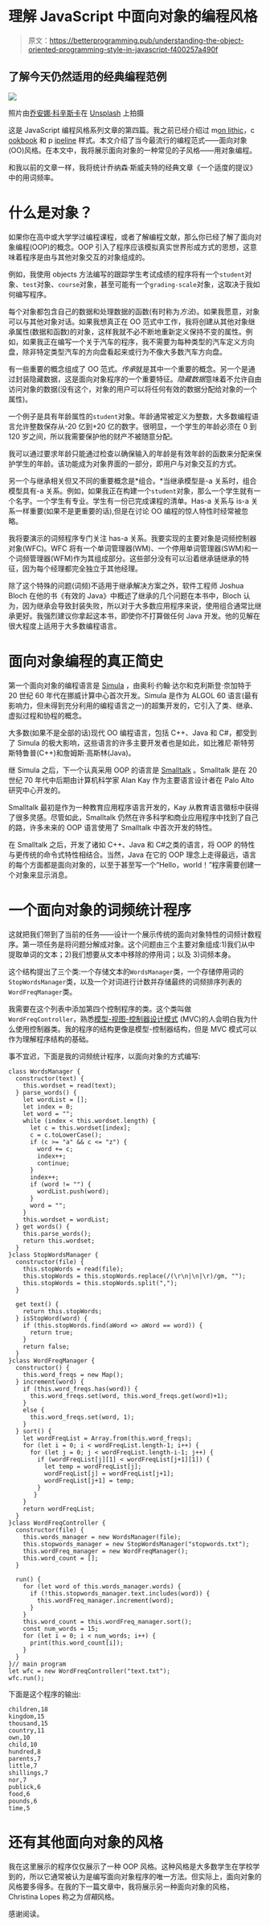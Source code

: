 # 理解 JavaScript 中面向对象的编程风格

> 原文：<https://betterprogramming.pub/understanding-the-object-oriented-programming-style-in-javascript-f400257a490f>

## 了解今天仍然适用的经典编程范例

![](img/7585d9759318a2adf4d79ddcafc275e0.png)

照片由[乔安娜·科辛斯卡](https://unsplash.com/@joannakosinska?utm_source=medium&utm_medium=referral)在 [Unsplash](https://unsplash.com?utm_source=medium&utm_medium=referral) 上拍摄

这是 JavaScript 编程风格系列文章的第四篇。我之前已经介绍过 m[on lithic](/understanding-the-monolithic-style-in-javascript-f86f78b21536)，c [ookbook](/whats-the-cookbook-style-in-javascript-be98658d5be1) 和 p [ipeline](/whats-a-pipeline-style-in-javascript-2084b66133f0) 样式。本文介绍了当今最流行的编程范式——面向对象(OO)风格。在本文中，我将展示面向对象的一种常见的子风格——用对象编程。

和我以前的文章一样，我将统计乔纳森·斯威夫特的经典文章《一个适度的提议》中的用词频率。

# 什么是对象？

如果你在高中或大学学过编程课程，或者了解编程文献，那么你已经了解了面向对象编程(OOP)的概念。OOP 引入了程序应该模拟真实世界形成方式的思想，这意味着程序是由与其他对象交互的对象组成的。

例如，我使用 objects 方法编写的跟踪学生考试成绩的程序将有一个`student`对象、`test`对象、`course`对象，甚至可能有一个`grading-scale`对象，这取决于我如何编写程序。

每个对象都包含自己的数据和处理数据的函数(有时称为*方法*)。如果我愿意，对象可以与其他对象对话。如果我想真正在 OO 范式中工作，我将创建从其他对象继承属性(数据和函数)的对象，这样我就不必不断地重新定义保持不变的属性。例如，如果我正在编写一个关于汽车的程序，我不需要为每种类型的汽车定义方向盘，除非特定类型汽车的方向盘看起来或行为不像大多数汽车方向盘。

有一些重要的概念组成了 OO 范式。*传承*就是其中一个重要的概念。另一个是通过封装隐藏数据，这是面向对象程序的一个重要特征。*隐藏数据*意味着不允许自由访问对象的数据(没有这个，对象的用户可以将任何有效的数据分配给对象的一个属性)。

一个例子是具有年龄属性的`student`对象。年龄通常被定义为整数，大多数编程语言允许整数保存从-20 亿到+20 亿的数字。很明显，一个学生的年龄必须在 0 到 120 岁之间，所以我需要保护他的财产不被随意分配。

我可以通过要求年龄只能通过检查以确保输入的年龄是有效年龄的函数来分配来保护学生的年龄。该功能成为对象界面的一部分，即用户与对象交互的方式。

另一个与继承相关但又不同的重要概念是*组合。*当继承模型是-a 关系时，组合模型具有-a 关系。例如，如果我正在构建一个`student`对象，那么一个学生就有一个名字。一个学生有专业。学生有一份已完成课程的清单。Has-a 关系与 is-a 关系一样重要(如果不是更重要的话),但是在讨论 OO 编程的惊人特性时经常被忽略。

我将要演示的词频程序专门关注 has-a 关系。我要实现的主要对象是词频控制器对象(WFC)。WFC 将有一个单词管理器(WM)、一个停用单词管理器(SWM)和一个词频管理器(WFM)作为其组成部分。这些部分没有可以沿着继承链继承的特征，因为每个经理都完全独立于其他经理。

除了这个特殊的问题(词频)不适用于继承解决方案之外，软件工程师 Joshua Bloch 在他的书《有效的 Java》中概述了继承的几个问题在本书中，Bloch 认为，因为继承会导致封装失败，所以对于大多数应用程序来说，使用组合通常比继承更好。我强烈建议你拿起这本书，即使你不打算做任何 Java 开发。他的见解在很大程度上适用于大多数编程语言。

# 面向对象编程的真正简史

第一个面向对象的编程语言是 [Simula](https://en.wikipedia.org/wiki/Simula) ，由奥利·约翰·达尔和克利斯登·奈加特于 20 世纪 60 年代在挪威计算中心首次开发。Simula 是作为 ALGOL 60 语言(最有影响力，但未得到充分利用的编程语言之一)的超集开发的，它引入了类、继承、虚拟过程和协程的概念。

大多数(如果不是全部的话)现代 OO 编程语言，包括 C++、Java 和 C#，都受到了 Simula 的极大影响，这些语言的许多主要开发者也是如此，如比雅尼·斯特劳斯特鲁普(C++)和詹姆斯·高斯林(Java)。

继 Simula 之后，下一个认真采用 OOP 的语言是 [Smalltalk](https://en.wikipedia.org/wiki/Smalltalk) 。Smalltalk 是在 20 世纪 70 年代中后期由计算机科学家 Alan Kay 作为主要语言设计者在 Palo Alto 研究中心开发的。

Smalltalk 最初是作为一种教育应用程序语言开发的，Kay 从教育语言徽标中获得了很多灵感。尽管如此，Smalltalk 仍然在许多科学和商业应用程序中找到了自己的路，许多未来的 OOP 语言使用了 Smalltalk 中首次开发的特性。

在 Smalltalk 之后，开发了诸如 C++、Java 和 C#之类的语言，将 OOP 的特性与更传统的命令式特性相结合。当然，Java 在它的 OOP 理念上走得最远，语言的每个方面都是面向对象的，以至于甚至写一个“Hello，world！”程序需要创建一个对象来显示消息。

# 一个面向对象的词频统计程序

这就把我们带到了当前的任务——设计一个展示传统的面向对象特性的词频计数程序。第一项任务是将问题分解成对象。这个问题由三个主要对象组成:1)我们从中提取单词的文本；2)我们想要从文本中移除的停用词；以及 3)词频本身。

这个结构提出了三个类:一个存储文本的`WordsManager`类，一个存储停用词的`StopWordsManager`类，以及一个对词进行计数并存储最终的词频排序列表的`WordFreqManager`类。

我需要在这个列表中添加第四个控制程序的类。这个类叫做`WordFreqController`，熟悉[模型-视图-控制器设计模式](https://en.wikipedia.org/wiki/Model%E2%80%93view%E2%80%93controller) (MVC)的人会明白我为什么使用控制器类。我的程序的结构更像是模型-控制器结构，但是 MVC 模式可以作为理解程序结构的基础。

事不宜迟，下面是我的词频统计程序，以面向对象的方式编写:

```
class WordsManager {
  constructor(text) {
    this.wordset = read(text);
  } parse_words() {
    let wordList = [];
    let index = 0;
    let word = "";
    while (index < this.wordset.length) {
      let c = this.wordset[index];
      c = c.toLowerCase();
      if (c >= "a" && c <= "z") {
        word += c;
        index++;
        continue;
      }
      index++;
      if (word != "") {
        wordList.push(word);
      }
      word = "";
    }
    this.wordset = wordList;
  } get words() {
    this.parse_words();
    return this.wordset;
  }
}class StopWordsManager {
  constructor(file) {
    this.stopWords = read(file);
    this.stopWords = this.stopWords.replace(/(\r\n|\n|\r)/gm, "");
    this.stopWords = this.stopWords.split(",");
  }

  get text() {
    return this.stopWords;
  } isStopWord(word) {
    if (this.stopWords.find(aWord => aWord == word)) {
      return true;
    }
    return false;
  }
}class WordFreqManager {
  constructor() {
    this.word_freqs = new Map();
  } increment(word) {
    if (this.word_freqs.has(word)) {
      this.word_freqs.set(word, this.word_freqs.get(word)+1);
    }
    else {
      this.word_freqs.set(word, 1);
    }
  } sort() {
    let wordFreqList = Array.from(this.word_freqs);
    for (let i = 0; i < wordFreqList.length-1; i++) {
      for (let j = 0; j < wordFreqList.length-i-1; j++) {
        if (wordFreqList[j][1] < wordFreqList[j+1][1]) {
          let temp = wordFreqList[j];
          wordFreqList[j] = wordFreqList[j+1];
          wordFreqList[j+1] = temp;
        }
       }
    }
    return wordFreqList;
  }
}class WordFreqController {
  constructor(file) {
    this.words_manager = new WordsManager(file);
    this.stopwords_manager = new StopWordsManager("stopwords.txt");
    this.wordFreq_manager = new WordFreqManager();
    this.word_count = [];
  }

  run() {
    for (let word of this.words_manager.words) {
      if (!this.stopwords_manager.text.includes(word)) {
        this.wordFreq_manager.increment(word);
      }
    }
    this.word_count = this.wordFreq_manager.sort();
    const num_words = 15;
    for (let i = 0; i < num_words; i++) {
      print(this.word_count[i]);
    }
  }
}// main program
let wfc = new WordFreqController("text.txt");
wfc.run();
```

下面是这个程序的输出:

```
children,18
kingdom,15
thousand,15
country,11
own,10
child,10
hundred,8
parents,7
little,7
shillings,7
nor,7
publick,6
food,6
pounds,6
time,5
```

# 还有其他面向对象的风格

我在这里展示的程序仅仅展示了一种 OOP 风格。这种风格是大多数学生在学校学到的，所以它通常被认为是编写面向对象程序的唯一方法。但实际上，面向对象的风格要多得多。在我的下一篇文章中，我将展示另一种面向对象的风格，Christina Lopes 称之为*信箱*风格。

感谢阅读。
